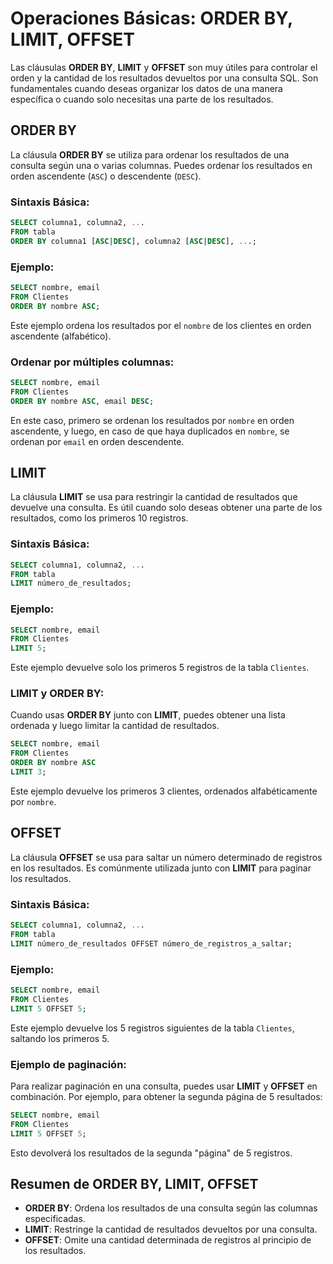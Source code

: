 # Operaciones Básicas: ORDER BY, LIMIT, OFFSET

Las cláusulas **ORDER BY**, **LIMIT** y **OFFSET** son muy útiles para controlar el orden y la cantidad de los resultados devueltos por una consulta SQL. Son fundamentales cuando deseas organizar los datos de una manera específica o cuando solo necesitas una parte de los resultados.

## ORDER BY

La cláusula **ORDER BY** se utiliza para ordenar los resultados de una consulta según una o varias columnas. Puedes ordenar los resultados en orden ascendente (`ASC`) o descendente (`DESC`).

### Sintaxis Básica:

```sql
SELECT columna1, columna2, ...
FROM tabla
ORDER BY columna1 [ASC|DESC], columna2 [ASC|DESC], ...;
```

### Ejemplo:

```sql
SELECT nombre, email
FROM Clientes
ORDER BY nombre ASC;
```

Este ejemplo ordena los resultados por el `nombre` de los clientes en orden ascendente (alfabético).

### Ordenar por múltiples columnas:

```sql
SELECT nombre, email
FROM Clientes
ORDER BY nombre ASC, email DESC;
```

En este caso, primero se ordenan los resultados por `nombre` en orden ascendente, y luego, en caso de que haya duplicados en `nombre`, se ordenan por `email` en orden descendente.

## LIMIT

La cláusula **LIMIT** se usa para restringir la cantidad de resultados que devuelve una consulta. Es útil cuando solo deseas obtener una parte de los resultados, como los primeros 10 registros.

### Sintaxis Básica:

```sql
SELECT columna1, columna2, ...
FROM tabla
LIMIT número_de_resultados;
```

### Ejemplo:

```sql
SELECT nombre, email
FROM Clientes
LIMIT 5;
```

Este ejemplo devuelve solo los primeros 5 registros de la tabla `Clientes`.

### LIMIT y ORDER BY:

Cuando usas **ORDER BY** junto con **LIMIT**, puedes obtener una lista ordenada y luego limitar la cantidad de resultados.

```sql
SELECT nombre, email
FROM Clientes
ORDER BY nombre ASC
LIMIT 3;
```

Este ejemplo devuelve los primeros 3 clientes, ordenados alfabéticamente por `nombre`.

## OFFSET

La cláusula **OFFSET** se usa para saltar un número determinado de registros en los resultados. Es comúnmente utilizada junto con **LIMIT** para paginar los resultados.

### Sintaxis Básica:

```sql
SELECT columna1, columna2, ...
FROM tabla
LIMIT número_de_resultados OFFSET número_de_registros_a_saltar;
```

### Ejemplo:

```sql
SELECT nombre, email
FROM Clientes
LIMIT 5 OFFSET 5;
```

Este ejemplo devuelve los 5 registros siguientes de la tabla `Clientes`, saltando los primeros 5.

### Ejemplo de paginación:

Para realizar paginación en una consulta, puedes usar **LIMIT** y **OFFSET** en combinación. Por ejemplo, para obtener la segunda página de 5 resultados:

```sql
SELECT nombre, email
FROM Clientes
LIMIT 5 OFFSET 5;
```

Esto devolverá los resultados de la segunda "página" de 5 registros.

## Resumen de ORDER BY, LIMIT, OFFSET

- **ORDER BY**: Ordena los resultados de una consulta según las columnas especificadas.
- **LIMIT**: Restringe la cantidad de resultados devueltos por una consulta.
- **OFFSET**: Omite una cantidad determinada de registros al principio de los resultados.